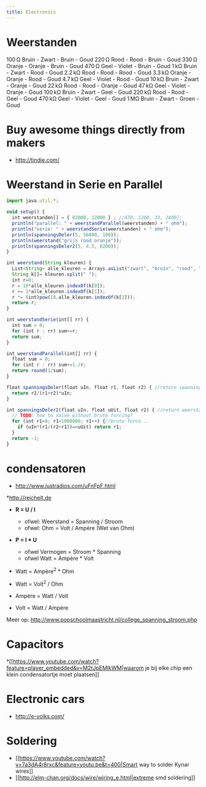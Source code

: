 ```yaml
---
title: Electronics
---
```


# Weerstanden
100 Ω	Bruin - Zwart - Bruin - Goud
220 Ω	Rood - Rood - Bruin - Goud
330 Ω	Oranje - Oranje - Bruin - Goud
470 Ω	Geel - Violet - Bruin - Goud
1 kΩ	Bruin - Zwart - Rood - Goud
2.2 kΩ	Rood - Rood - Rood - Goud
3.3 kΩ	Oranje - Oranje - Rood - Goud
4.7 kΩ	Geel - Violet - Rood - Goud
10 kΩ	Bruin - Zwart - Oranje - Goud
22 kΩ	Rood - Rood - Oranje - Goud
47 kΩ	Geel - Violet - Oranje - Goud
100 kΩ	Bruin - Zwart - Geel - Goud
220 kΩ	Rood - Rood - Geel - Goud
470 kΩ	Geel - Violet - Geel - Goud
1 MΩ	Bruin - Zwart - Groen - Goud
  
# Buy awesome things directly from makers
* http://tindie.com/

# Weerstand in Serie en Parallel
```js
import java.util.*;

void setup() {
  int weerstanden[] = { 82000, 12000 } ; //470, 1200, 33, 1800};
  println("parallel: " + weerstandParallel(weerstanden) + " ohm");
  println("serie: " + weerstandSerie(weerstanden) + " ohm");
  println(spanningsDeler(5, 56000, 100));
  println(weerstand("grijs rood oranje"));
  println(spanningsDeler2(5, 4.5, 8200));
}

int weerstand(String kleuren) {
  List<String> alle_kleuren = Arrays.asList("zwart", "bruin", "rood", "oranje", "geel", "groen", "blauw", "paars", "grijs", "wit");
  String k[]= kleuren.split(" ");
  int r=0;
  r = 10*alle_kleuren.indexOf(k[0]);
  r += 1*alle_kleuren.indexOf(k[1]);
  r *= (int)pow(10,alle_kleuren.indexOf(k[2]));
  return r;
}

int weerstandSerie(int[] rr) {
  int sum = 0;
  for (int r : rr) sum+=r;
  return sum;
}

int weerstandParallel(int[] rr) {
  float sum = 0;
  for (int r : rr) sum+=1./r;
  return round(1/sum);
}

float spanningsDeler(float uIn, float r1, float r2) { //return spanning over R2
  return r2/(r1+r2)*uIn;
}

int spanningsDeler2(float uIn, float uUit, float r2) { //return weerstand van R1
  // TODO: how to solve without brute forcing?
  for (int r1=0; r1<1000000; r1++) {//brute force...
    if (uIn*(r1/(r2+r1))==uUit) return r1;
  }
  return -1;
}
```

# condensatoren
* http://www.justradios.com/uFnFpF.html

*http://reichelt.de
* **R = U / I**
  * ofwel: Weerstand = Spanning / Stroom 
  * ofwel: Ohm = Volt / Ampère (Wet van Ohm)

* **P = I * U**
  * ofwel Vermogen = Stroom * Spanning 
  * ofwel Watt = Ampère * Volt

* Watt = Ampère<sup>2</sup> * Ohm
* Watt = Volt<sup>2</sup> / Ohm
* Ampère = Watt / Volt
* Volt = Watt / Ampère

Meer op: http://www.popschoolmaastricht.nl/college_spanning_stroom.php

# Capacitors
*[[https://www.youtube.com/watch?feature=player_embedded&v=M2tJpEMIkWM|waarom je bij elke chip een klein condensatortje moet plaatsen]]

# Electronic cars
* http://e-volks.com/

# Soldering
* [[https://www.youtube.com/watch?v=7a3dA4r8rxc&feature=youtu.be&t=400|Smart way to solder Kynar wires]]
* [[http://elm-chan.org/docs/wire/wiring_e.html|extreme smd soldering]]
